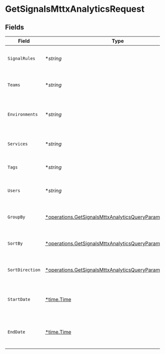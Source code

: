 # GetSignalsMttxAnalyticsRequest


## Fields

| Field                                                                                                                                   | Type                                                                                                                                    | Required                                                                                                                                | Description                                                                                                                             |
| --------------------------------------------------------------------------------------------------------------------------------------- | --------------------------------------------------------------------------------------------------------------------------------------- | --------------------------------------------------------------------------------------------------------------------------------------- | --------------------------------------------------------------------------------------------------------------------------------------- |
| `SignalRules`                                                                                                                           | **string*                                                                                                                               | :heavy_minus_sign:                                                                                                                      | A comma separated list of signal rule IDs                                                                                               |
| `Teams`                                                                                                                                 | **string*                                                                                                                               | :heavy_minus_sign:                                                                                                                      | A comma separated list of team IDs                                                                                                      |
| `Environments`                                                                                                                          | **string*                                                                                                                               | :heavy_minus_sign:                                                                                                                      | A comma separated list of environment IDs                                                                                               |
| `Services`                                                                                                                              | **string*                                                                                                                               | :heavy_minus_sign:                                                                                                                      | A comma separated list of service IDs                                                                                                   |
| `Tags`                                                                                                                                  | **string*                                                                                                                               | :heavy_minus_sign:                                                                                                                      | A comma separated list of tags                                                                                                          |
| `Users`                                                                                                                                 | **string*                                                                                                                               | :heavy_minus_sign:                                                                                                                      | A comma separated list of user IDs                                                                                                      |
| `GroupBy`                                                                                                                               | [*operations.GetSignalsMttxAnalyticsQueryParamGroupBy](../../models/operations/getsignalsmttxanalyticsqueryparamgroupby.md)             | :heavy_minus_sign:                                                                                                                      | String that determines how records are grouped                                                                                          |
| `SortBy`                                                                                                                                | [*operations.GetSignalsMttxAnalyticsQueryParamSortBy](../../models/operations/getsignalsmttxanalyticsqueryparamsortby.md)               | :heavy_minus_sign:                                                                                                                      | String that determines how records are sorted                                                                                           |
| `SortDirection`                                                                                                                         | [*operations.GetSignalsMttxAnalyticsQueryParamSortDirection](../../models/operations/getsignalsmttxanalyticsqueryparamsortdirection.md) | :heavy_minus_sign:                                                                                                                      | String that determines how records are sorted                                                                                           |
| `StartDate`                                                                                                                             | [*time.Time](https://pkg.go.dev/time#Time)                                                                                              | :heavy_minus_sign:                                                                                                                      | The start date to return metrics from                                                                                                   |
| `EndDate`                                                                                                                               | [*time.Time](https://pkg.go.dev/time#Time)                                                                                              | :heavy_minus_sign:                                                                                                                      | The end date to return metrics from                                                                                                     |